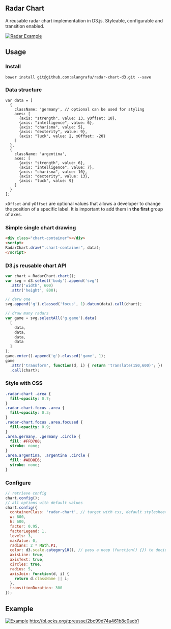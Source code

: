## Radar Chart
A reusable radar chart implementation in D3.js. Styleable, configurable and transition enabled.

[![Radar Example](http://bl.ocks.org/tpreusse/raw/2bc99d74a461b8c0acb1/thumbnail.png)](http://bl.ocks.org/tpreusse/2bc99d74a461b8c0acb1)

## Usage

### Install
`bower install git@github.com:alangrafu/radar-chart-d3.git --save`

### Data structure
```
var data = [
  {
    className: 'germany', // optional can be used for styling
    axes: [
      {axis: "strength", value: 13, yOffset: 10}, 
      {axis: "intelligence", value: 6}, 
      {axis: "charisma", value: 5},  
      {axis: "dexterity", value: 9},  
      {axis: "luck", value: 2, xOffset: -20}
    ]
  },
  {
    className: 'argentina',
    axes: [
      {axis: "strength", value: 6}, 
      {axis: "intelligence", value: 7}, 
      {axis: "charisma", value: 10},  
      {axis: "dexterity", value: 13},  
      {axis: "luck", value: 9}
    ]
  }
];
```

`xOffset` and `yOffset` are optional values that allows a developer to change the position of a specific label. It is important to add them in **the first** group of axes.

### Simple single chart drawing
```html
<div class="chart-container"></div>
<script>
RadarChart.draw(".chart-container", data);
</script>
```

### D3.js reusable chart API
```javascript
var chart = RadarChart.chart();
var svg = d3.select('body').append('svg')
  .attr('width', 600)
  .attr('height', 800);

// darw one
svg.append('g').classed('focus', 1).datum(data).call(chart);

// draw many radars
var game = svg.selectAll('g.game').data(
  [
    data,
    data,
    data,
    data
  ]
);
game.enter().append('g').classed('game', 1);
game
  .attr('transform', function(d, i) { return 'translate(150,600)'; })
  .call(chart);
```

### Style with CSS
```css
.radar-chart .area {
  fill-opacity: 0.7;
}
.radar-chart.focus .area {
  fill-opacity: 0.3;
}
.radar-chart.focus .area.focused {
  fill-opacity: 0.9;
}
.area.germany, .germany .circle {
  fill: #FFD700;
  stroke: none;
}
.area.argentina, .argentina .circle {
  fill: #ADD8E6;
  stroke: none;
}
```

### Configure
```javascript
// retrieve config
chart.config();
// all options with default values
chart.config({
  containerClass: 'radar-chart', // target with css, default stylesheet targets .radar-chart
  w: 600,
  h: 600,
  factor: 0.95,
  factorLegend: 1,
  levels: 3,
  maxValue: 0,
  radians: 2 * Math.PI,
  color: d3.scale.category10(), // pass a noop (function() {}) to decide color via css
  axisLine: true,
  axisText: true,
  circles: true,
  radius: 5,
  axisJoin: function(d, i) {
    return d.className || i;
  },
  transitionDuration: 300
});
```

## Example

[![Example](https://rawgit.com/tpreusse/radar-chart-d3/master/example/demo.svg)](http://bl.ocks.org/tpreusse/2bc99d74a461b8c0acb1)
http://bl.ocks.org/tpreusse/2bc99d74a461b8c0acb1